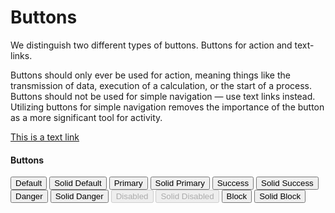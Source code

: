 # Buttons
We distinguish two different types of buttons. Buttons for action and text-links.

Buttons should only ever be used for action, meaning things like the transmission of data, execution of a calculation, or the start of a process. Buttons should not be used for simple navigation — use text links instead. Utilizing buttons for simple navigation removes the importance of the button as a more significant tool for activity.

[This is a text link](#)

#### Buttons
<button type="button" name="button">Default</button>
<button class="button-solid" type="button" name="button">Solid Default</button>
<button class="button-primary" type="button" name="button">Primary</button>
<button class="button-solid button-primary" type="button" name="button">Solid Primary</button>
<button class="button-success" type="button" name="button">Success</button>
<button class="button-solid button-success" type="button" name="button">Solid Success</button>
<button class="button-danger" type="button" name="button">Danger</button>
<button class="button-solid button-danger" type="button" name="button">Solid Danger</button>
<button disabled type="button" name="button">Disabled</button>
<button disabled class="button-solid" type="button" name="button">Solid Disabled</button>
<button class="button-block" type="button" name="button">Block</button>
<button class="button-block button-solid" type="button" name="button">Solid Block</button>
